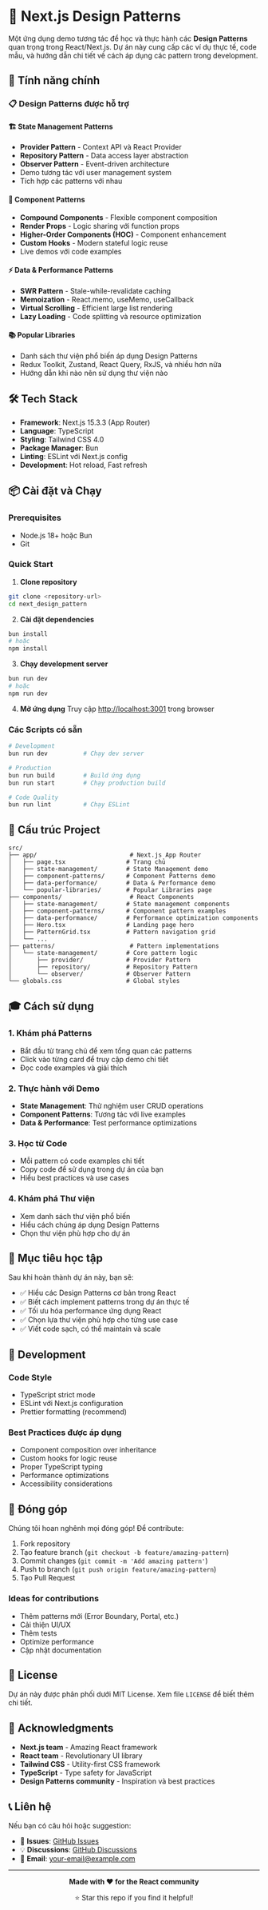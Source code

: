 # 🎯 Next.js Design Patterns

Một ứng dụng demo tương tác để học và thực hành các **Design Patterns** quan trọng trong React/Next.js. Dự án này cung cấp các ví dụ thực tế, code mẫu, và hướng dẫn chi tiết về cách áp dụng các pattern trong development.

## 🚀 Tính năng chính

### 📋 Design Patterns được hỗ trợ

#### 🏗️ **State Management Patterns**
- **Provider Pattern** - Context API và React Provider
- **Repository Pattern** - Data access layer abstraction  
- **Observer Pattern** - Event-driven architecture
- Demo tương tác với user management system
- Tích hợp các patterns với nhau

#### 🧩 **Component Patterns**  
- **Compound Components** - Flexible component composition
- **Render Props** - Logic sharing với function props
- **Higher-Order Components (HOC)** - Component enhancement
- **Custom Hooks** - Modern stateful logic reuse
- Live demos với code examples

#### ⚡ **Data & Performance Patterns**
- **SWR Pattern** - Stale-while-revalidate caching
- **Memoization** - React.memo, useMemo, useCallback
- **Virtual Scrolling** - Efficient large list rendering
- **Lazy Loading** - Code splitting và resource optimization

#### 📚 **Popular Libraries**
- Danh sách thư viện phổ biến áp dụng Design Patterns
- Redux Toolkit, Zustand, React Query, RxJS, và nhiều hơn nữa
- Hướng dẫn khi nào nên sử dụng thư viện nào

## 🛠️ Tech Stack

- **Framework**: Next.js 15.3.3 (App Router)
- **Language**: TypeScript
- **Styling**: Tailwind CSS 4.0
- **Package Manager**: Bun
- **Linting**: ESLint với Next.js config
- **Development**: Hot reload, Fast refresh

## 📦 Cài đặt và Chạy

### Prerequisites
- Node.js 18+ hoặc Bun
- Git

### Quick Start

1. **Clone repository**
```bash
git clone <repository-url>
cd next_design_pattern
```

2. **Cài đặt dependencies**
```bash
bun install
# hoặc
npm install
```

3. **Chạy development server**
```bash
bun run dev
# hoặc
npm run dev
```

4. **Mở ứng dụng**
Truy cập [http://localhost:3001](http://localhost:3001) trong browser

### Các Scripts có sẵn

```bash
# Development
bun run dev          # Chạy dev server

# Production  
bun run build        # Build ứng dụng
bun run start        # Chạy production build

# Code Quality
bun run lint         # Chạy ESLint
```

## 📁 Cấu trúc Project

```
src/
├── app/                          # Next.js App Router
│   ├── page.tsx                 # Trang chủ
│   ├── state-management/        # State Management demo
│   ├── component-patterns/      # Component Patterns demo  
│   ├── data-performance/        # Data & Performance demo
│   └── popular-libraries/       # Popular Libraries page
├── components/                   # React Components
│   ├── state-management/        # State management components
│   ├── component-patterns/      # Component pattern examples
│   ├── data-performance/        # Performance optimization components
│   ├── Hero.tsx                 # Landing page hero
│   ├── PatternGrid.tsx          # Pattern navigation grid
│   └── ...
├── patterns/                     # Pattern implementations
│   └── state-management/        # Core pattern logic
│       ├── provider/            # Provider Pattern
│       ├── repository/          # Repository Pattern
│       └── observer/            # Observer Pattern
└── globals.css                  # Global styles
```

## 🎓 Cách sử dụng

### 1. Khám phá Patterns
- Bắt đầu từ trang chủ để xem tổng quan các patterns
- Click vào từng card để truy cập demo chi tiết
- Đọc code examples và giải thích

### 2. Thực hành với Demo
- **State Management**: Thử nghiệm user CRUD operations
- **Component Patterns**: Tương tác với live examples
- **Data & Performance**: Test performance optimizations

### 3. Học từ Code
- Mỗi pattern có code examples chi tiết
- Copy code để sử dụng trong dự án của bạn
- Hiểu best practices và use cases

### 4. Khám phá Thư viện
- Xem danh sách thư viện phổ biến
- Hiểu cách chúng áp dụng Design Patterns
- Chọn thư viện phù hợp cho dự án

## 🎯 Mục tiêu học tập

Sau khi hoàn thành dự án này, bạn sẽ:

- ✅ Hiểu các Design Patterns cơ bản trong React
- ✅ Biết cách implement patterns trong dự án thực tế  
- ✅ Tối ưu hóa performance ứng dụng React
- ✅ Chọn lựa thư viện phù hợp cho từng use case
- ✅ Viết code sạch, có thể maintain và scale

## 🔧 Development

### Code Style
- TypeScript strict mode
- ESLint với Next.js configuration
- Prettier formatting (recommend)

### Best Practices được áp dụng
- Component composition over inheritance
- Custom hooks for logic reuse
- Proper TypeScript typing
- Performance optimizations
- Accessibility considerations

## 🤝 Đóng góp

Chúng tôi hoan nghênh mọi đóng góp! Để contribute:

1. Fork repository
2. Tạo feature branch (`git checkout -b feature/amazing-pattern`)
3. Commit changes (`git commit -m 'Add amazing pattern'`)
4. Push to branch (`git push origin feature/amazing-pattern`)
5. Tạo Pull Request

### Ideas for contributions
- Thêm patterns mới (Error Boundary, Portal, etc.)
- Cải thiện UI/UX
- Thêm tests
- Optimize performance
- Cập nhật documentation

## 📝 License

Dự án này được phân phối dưới MIT License. Xem file `LICENSE` để biết thêm chi tiết.

## 🙏 Acknowledgments

- **Next.js team** - Amazing React framework
- **React team** - Revolutionary UI library  
- **Tailwind CSS** - Utility-first CSS framework
- **TypeScript** - Type safety for JavaScript
- **Design Patterns community** - Inspiration và best practices

## 📞 Liên hệ

Nếu bạn có câu hỏi hoặc suggestion:

- 🐛 **Issues**: [GitHub Issues](https://github.com/your-username/next_design_pattern/issues)
- 💡 **Discussions**: [GitHub Discussions](https://github.com/your-username/next_design_pattern/discussions)
- 📧 **Email**: your-email@example.com

---

<div align="center">
  
**Made with ❤️ for the React community**

⭐ Star this repo if you find it helpful!

</div>
